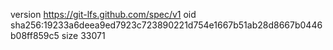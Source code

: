 version https://git-lfs.github.com/spec/v1
oid sha256:19233a6deea9ed7923c723890221d754e1667b51ab28d8667b0446b08ff859c5
size 33071
